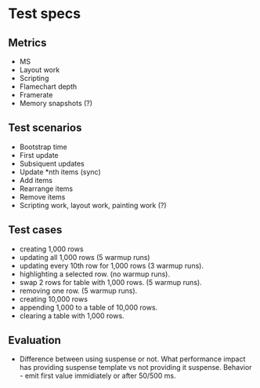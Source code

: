 # Test specs

## Metrics

- MS
- Layout work
- Scripting
- Flamechart depth
- Framerate
- Memory snapshots (?)

## Test scenarios

- Bootstrap time
- First update
- Subsiquent updates
- Update \*nth items (sync)
- Add items
- Rearrange items
- Remove items
- Scripting work, layout work, painting work (?)

## Test cases

- creating 1,000 rows
- updating all 1,000 rows (5 warmup runs)
- updating every 10th row for 1,000 rows (3 warmup runs).
- highlighting a selected row. (no warmup runs).
- swap 2 rows for table with 1,000 rows. (5 warmup runs).
- removing one row. (5 warmup runs).
- creating 10,000 rows
- appending 1,000 to a table of 10,000 rows.
- clearing a table with 1,000 rows.

## Evaluation

- Difference between using suspense or not. What performance impact has providing suspense template vs not providing it suspense. Behavior - emit first value immidiately or after 50/500 ms.
